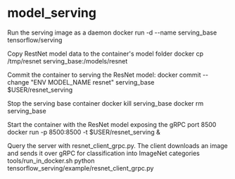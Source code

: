 # model_serving
Run the serving image as a daemon
docker run -d --name serving_base tensorflow/serving

Copy RestNet model data to the container's model folder 
docker cp /tmp/resnet serving_base:/models/resnet

Commit the container to serving the ResNet model:
docker commit --change "ENV MODEL_NAME resnet" serving_base \
  $USER/resnet_serving

Stop the serving base container
docker kill serving_base
docker rm serving_base

Start the container with the ResNet model exposing the gRPC port 8500
docker run -p 8500:8500 -t $USER/resnet_serving &

Query the server with resnet_client_grpc.py. The client downloads an image and sends it over gRPC for classification into ImageNet categories
tools/run_in_docker.sh python tensorflow_serving/example/resnet_client_grpc.py
